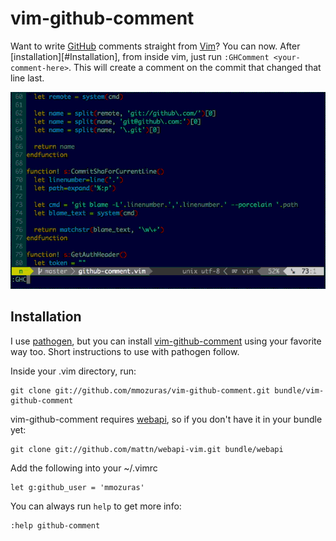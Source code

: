 # vim-github-comment

Want to write [GitHub] comments straight from [Vim]? You can now. After [installation][#Installation], from inside vim, just run `:GHComment <your-comment-here>`. This will create a comment on the commit that changed that line last.

![vim-github-comment demo](/doc/vim-github-comment.gif "")

## Installation

I use [pathogen], but you can install [vim-github-comment] using your favorite way too. Short instructions to use with pathogen follow.

Inside your .vim directory, run:

    git clone git://github.com/mmozuras/vim-github-comment.git bundle/vim-github-comment

vim-github-comment requires [webapi], so if you don't have it in your bundle yet:

    git clone git://github.com/mattn/webapi-vim.git bundle/webapi

Add the following into your ~/.vimrc

    let g:github_user = 'mmozuras'

You can always run `help` to get more info:

    :help github-comment

[vim-github-comment]://github.com/mmozuras/vim-github-comment
[webapi]://github.com/mattn/webapi-vim
[pathogen]://github.com/tpope/vim-pathogen
[Vim]:http://www.vim.org
[GitHub]://github.com
